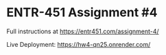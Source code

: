 # ENTR-451 Assignment #4

Full instructions at https://entr451.com/assignment-4/

Live Deployment: https://hw4-qn25.onrender.com/
